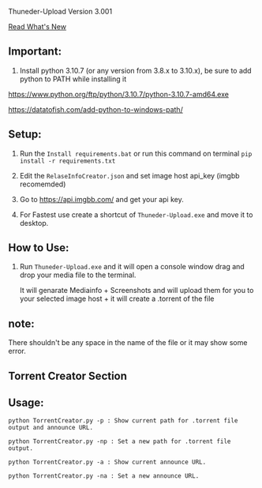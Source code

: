 Thuneder-Upload Version 3.001

[Read What's New](https://raw.githubusercontent.com/ItzMeBeluga/Thunder-Upload/main/what's-new.txt)


## Important:

1. Install python 3.10.7 (or any version from 3.8.x to 3.10.x), be sure to add python to PATH while installing it

https://www.python.org/ftp/python/3.10.7/python-3.10.7-amd64.exe

https://datatofish.com/add-python-to-windows-path/

## Setup:

1. Run the ```Install requirements.bat``` or run this command on terminal ``` pip install -r requirements.txt ```

2. Edit the ```RelaseInfoCreator.json``` and set image host api_key (imgbb recomemded)

3. Go to https://api.imgbb.com/ and get your api key.

4. For Fastest use create a shortcut of ```Thuneder-Upload.exe``` and move it to desktop.

##  How to Use:

1. Run ```Thuneder-Upload.exe``` and it will open a console window 
    drag and drop your media file to the terminal.

    It will genarate Mediainfo + Screenshots and will upload them for you to your selected image host + it will create a .torrent of the file 

## note:

There shouldn't be any space in the name of the file or it may show some error. 

## Torrent Creator Section

## Usage:
```
python TorrentCreator.py -p : Show current path for .torrent file output and announce URL.

python TorrentCreator.py -np : Set a new path for .torrent file output.

python TorrentCreator.py -a : Show current announce URL.

python TorrentCreator.py -na : Set a new announce URL.
